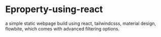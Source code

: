 # Eproperty-using-react
a simple static webpage build using react, tailwindcsss, material design, flowbite, which comes with advanced filtering options.
